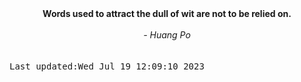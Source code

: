 
<div align="center"><b><span>Words used to attract the dull of wit are not to be relied on.</span></b><br><br><i> - Huang Po</i></div>
<br><br><kbd>Last updated:Wed Jul 19 12:09:10 2023</kbd>